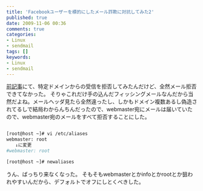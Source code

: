 ```yaml
---
title: 'Facebookユーザーを標的にしたメール詐欺に対抗してみた2'
published: true
date: 2009-11-06 00:36
comments: true
categories:
- Linux
- sendmail
tags: []
keywords:
- Linux
- sendmail
---
```

[前記事](http://hiropo.co.uk/archives/322 "前記事")にて、特定ドメインからの受信を拒否してみたんだけど、全然メール拒否できてなかった。
そりゃこれだけ手の込んだフィッシングメールなんだから当然だよね。メールヘッダ見たら全然違ったし、しかもドメイン複数あるし偽造されてるしで結局わからんちんだったので、webmaster宛にメールは届いていたので、webmaster宛のメールをすべて拒否することにした。

```sh

[root@host ~]# vi /etc/aliases
webmaster: root
　　↓に変更
#webmaster: root

[root@host ~]# newaliases
```

うん、ばっちり来なくなった。
そもそもwebmasterとかinfoとかrootとか狙われやすいんだから、デフォルトでオフにしとくべきした。